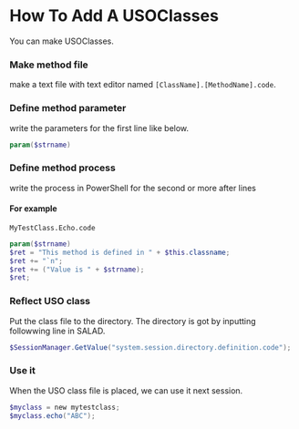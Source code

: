 # How To Add A USOClasses
You can make USOClasses.

### Make method file
make a text file with text editor named ```[ClassName].[MethodName].code```.

### Define method parameter
write the parameters for the first line like below.
``` powershell
param($strname)
```

### Define method process
write the process in PowerShell for the second or more after lines

#### For example
```MyTestClass.Echo.code```
``` powershell
param($strname)
$ret = "This method is defined in " + $this.classname;
$ret += "`n";
$ret += ("Value is " + $strname);
$ret;
```

### Reflect USO class
Put the class file to the directory.
The directory is got by inputting followwing line in SALAD.
``` powershell
$SessionManager.GetValue("system.session.directory.definition.code");
```

### Use it
When the USO class file is placed, we can use it next session.
``` powershell
$myclass = new mytestclass;
$myclass.echo("ABC");
```
